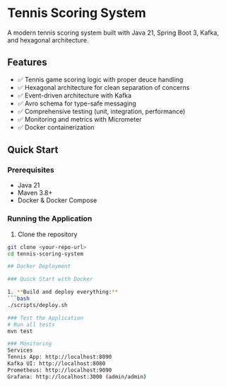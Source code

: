 # Tennis Scoring System

A modern tennis scoring system built with Java 21, Spring Boot 3, Kafka, and hexagonal architecture.

## Features

- ✅ Tennis game scoring logic with proper deuce handling
- ✅ Hexagonal architecture for clean separation of concerns
- ✅ Event-driven architecture with Kafka
- ✅ Avro schema for type-safe messaging
- ✅ Comprehensive testing (unit, integration, performance)
- ✅ Monitoring and metrics with Micrometer
- ✅ Docker containerization

## Quick Start

### Prerequisites

- Java 21
- Maven 3.8+
- Docker & Docker Compose

### Running the Application

1. Clone the repository
```bash
git clone <your-repo-url>
cd tennis-scoring-system

## Docker Deployment

### Quick Start with Docker

1. **Build and deploy everything:**
```bash
./scripts/deploy.sh

### Test the Application
# Run all tests
mvn test

### Monitoring
Services
Tennis App: http://localhost:8090
Kafka UI: http://localhost:8080
Prometheus: http://localhost:9090
Grafana: http://localhost:3000 (admin/admin)